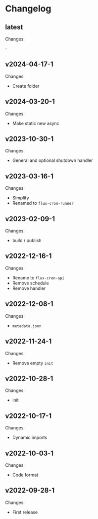 # Changelog

## latest

Changes:

\-

## v2024-04-17-1

Changes:

- Create folder

## v2024-03-20-1

Changes:

- Make static new async

## v2023-10-30-1

Changes:

- General and optional shutdown handler

## v2023-03-16-1

Changes:

- Simplify
- Renamed to `flux-cron-runner`

## v2023-02-09-1

Changes:

- build / publish

## v2022-12-16-1

Changes:

- Rename to `flux-cron-api`
- Remove schedule
- Remove handler

## v2022-12-08-1

Changes:

- `metadata.json`

## v2022-11-24-1

Changes:

- Remove empty `init`

## v2022-10-28-1

Changes:

- init

## v2022-10-17-1

Changes:

- Dynamic imports

## v2022-10-03-1

Changes:

- Code format

## v2022-09-28-1

Changes:

- First release
